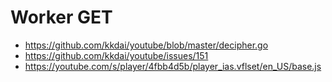 # Worker GET

- https://github.com/kkdai/youtube/blob/master/decipher.go
- https://github.com/kkdai/youtube/issues/151
- https://youtube.com/s/player/4fbb4d5b/player_ias.vflset/en_US/base.js
